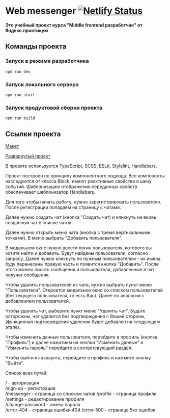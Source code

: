 # Web messenger [![Netlify Status](https://api.netlify.com/api/v1/badges/54acb51b-5193-4074-9663-d4e6658c880c/deploy-status)](https://app.netlify.com/sites/legendary-kashata-460bb6/deploys)

**Это учебный проект курса "Middle frontend разработчик" от Яндекс.практикум**

## Команды проекта
### Запуск в режиме разработчика
```
npm run dev
```

### Запуск локального сервера
```
npm run start
```

### Запуск продуктовой сборки проекта
```
npm run build
```

## Ссылки проекта

[Макет](https://www.figma.com/file/HbxCUDgmlXcHRv4eewUSBw/Messanger?node-id=0%3A1&t=FbrKM9oKM4RK6Pmu-1)

[Развернутый проект](https://legendary-kashata-460bb6.netlify.app/)

В проекте используется TypeScript, SCSS, ESLit, Stylelint, Handlebars. 

Проект построен по принципу компонентного подхода. 
Все компоненты наследуются от класса Block, имеют реактивные свойства и шину событий. 
Шаблонизацию отображения переданных свойств обеспечивает шаблонизатор Handlebars.

Для того чтобы начать работу, нужно зарегистрировать пользователя. После регистрации попадаем на страницу с чатами.

Далее нужно создать чат (кнопка "Создать чат) и кликнуть на вновь созданный чат в списке чатов.

Далее нужно открыть меню чата (кнопка с тремя вертикальными точками). В меню выбрать "Добавить пользователя". 

В модальном окне нужно ввести логин пользователя, которого вы хотите найти и добавить. Будут найдены пользователи, согласно запросу. Далее нужно кликнуть по нужным 
пользователям - их имена буду перенесены правую часть и появится кнопка "Добавить". После этого можно писать сообщения и
пользователи, добавленные в чат получат сообщения. 

Чтобы удалить пользователей из чата, нужно выбрать пункт меню "Пользователи". 
Откроется модальное окно со списком пользователей (без текущего пользователя, то есть Вас). 
Далее по аналогии с добавлением пользователей.

Чтобы удалить чат, выберите пункт меню "Удалить чат". Будьте осторожны, чат удалится без подтверждения с Вашей стороны, 
(функционал подтверждения удаления будет добавлен на следующем этапе).

Чтобы изменить данные пользователя, перейдите в профиль (кнопка "Профиль") и далее нажатием на кнопки 
"Изменить данные" и "Изменить пароль" перейдите в соответсвующий раздел.

Чтобы выйти из аккаунта, перейдите в профиль и нажмите кнопку "Выйти".


Список всех путей:

/ - авторизация  
/sign-up - регистрация  
/messenger - страница со списком чатов
/profile - страница профиля  
/settings - редактирование профиля  
/change-password - смена пароля  
/error-404 - страница ошибки 404
/error-500 - страница 5хх ошибок

